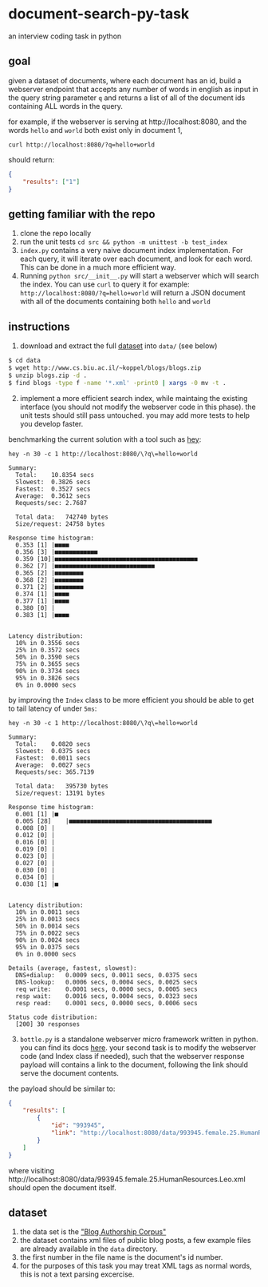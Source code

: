 # document-search-py-task
an interview coding task in python 

## goal

given a dataset of documents, where each document has an id, build a webserver endpoint that accepts any number of words in english as input in the query string parameter `q` and returns a list of all of the document ids containing ALL words in the query.

for example, if the webserver is serving at http://localhost:8080, and the words `hello` and `world` both exist only in document 1,

`curl http://localhost:8080/?q=hello+world` 

should return:

```json
{
    "results": ["1"]
}
```

## getting familiar with the repo
1. clone the repo locally
2. run the unit tests `cd src && python -m unittest -b test_index`
3. `index.py` contains a very naive document index implementation. For each query, it will iterate over each document, and look for each word. This can be done in a much more efficient way. 
4. Running `python src/__init__.py` will start a webserver which will search the index. You can use `curl` to query it for example: `http://localhost:8080/?q=hello+world` will return a JSON document with all of the documents containing both `hello` and `world`

## instructions
1. download and extract the full [dataset](http://www.cs.biu.ac.il/~koppel/blogs/blogs.zip) into `data/` (see below)
```sh
$ cd data
$ wget http://www.cs.biu.ac.il/~koppel/blogs/blogs.zip
$ unzip blogs.zip -d .
$ find blogs -type f -name '*.xml' -print0 | xargs -0 mv -t .
```
2. implement a more efficient search index, while maintaing the existing interface (you should not modify the webserver code in this phase). the unit tests should still pass untouched. you may add more tests to help you develop faster. 

benchmarking the current solution with a tool such as [hey](https://github.com/rakyll/hey):

```
hey -n 30 -c 1 http://localhost:8080/\?q\=hello+world

Summary:
  Total:	10.8354 secs
  Slowest:	0.3826 secs
  Fastest:	0.3527 secs
  Average:	0.3612 secs
  Requests/sec:	2.7687

  Total data:	742740 bytes
  Size/request:	24758 bytes

Response time histogram:
  0.353 [1]	|■■■■
  0.356 [3]	|■■■■■■■■■■■■
  0.359 [10]|■■■■■■■■■■■■■■■■■■■■■■■■■■■■■■■■■■■■■■■■
  0.362 [7]	|■■■■■■■■■■■■■■■■■■■■■■■■■■■■
  0.365 [2]	|■■■■■■■■
  0.368 [2]	|■■■■■■■■
  0.371 [2]	|■■■■■■■■
  0.374 [1]	|■■■■
  0.377 [1]	|■■■■
  0.380 [0]	|
  0.383 [1]	|■■■■


Latency distribution:
  10% in 0.3556 secs
  25% in 0.3572 secs
  50% in 0.3590 secs
  75% in 0.3655 secs
  90% in 0.3734 secs
  95% in 0.3826 secs
  0% in 0.0000 secs

```

by improving the `Index` class to be more efficient you should be able to get to tail latency of under `5ms`:

```
hey -n 30 -c 1 http://localhost:8080/\?q\=hello+world

Summary:
  Total:	0.0820 secs
  Slowest:	0.0375 secs
  Fastest:	0.0011 secs
  Average:	0.0027 secs
  Requests/sec:	365.7139

  Total data:	395730 bytes
  Size/request:	13191 bytes

Response time histogram:
  0.001 [1]	|■
  0.005 [28]	|■■■■■■■■■■■■■■■■■■■■■■■■■■■■■■■■■■■■■■■■
  0.008 [0]	|
  0.012 [0]	|
  0.016 [0]	|
  0.019 [0]	|
  0.023 [0]	|
  0.027 [0]	|
  0.030 [0]	|
  0.034 [0]	|
  0.038 [1]	|■


Latency distribution:
  10% in 0.0011 secs
  25% in 0.0013 secs
  50% in 0.0014 secs
  75% in 0.0022 secs
  90% in 0.0024 secs
  95% in 0.0375 secs
  0% in 0.0000 secs

Details (average, fastest, slowest):
  DNS+dialup:	0.0009 secs, 0.0011 secs, 0.0375 secs
  DNS-lookup:	0.0006 secs, 0.0004 secs, 0.0025 secs
  req write:	0.0001 secs, 0.0000 secs, 0.0005 secs
  resp wait:	0.0016 secs, 0.0004 secs, 0.0323 secs
  resp read:	0.0001 secs, 0.0000 secs, 0.0006 secs

Status code distribution:
  [200]	30 responses
```

3. `bottle.py` is a standalone webserver micro framework  written in python.  you can find its docs [here](https://bottlepy.org/docs/dev/). your second task is to modify the webserver code (and Index class if needed), such that the webserver response payload will contains a link to the document, following the link should serve the document contents. 

the payload should be similar to:
```json
{
    "results": [
        {
            "id": "993945",
            "link": "http://localhost:8080/data/993945.female.25.HumanResources.Leo.xml"
        }
    ]
}
```

where visiting http://localhost:8080/data/993945.female.25.HumanResources.Leo.xml should open the document itself.

## dataset 

1. the data set is the ["Blog Authorship Corpus"](http://u.cs.biu.ac.il/~koppel/BlogCorpus.htm) 
2. the dataset contains xml files of public blog posts, a few example files are already available in the `data` directory. 
3. the first number in the file name is the document's id number. 
4. for the purposes of this task you may treat XML tags as normal words, this is not a text parsing excercise. 

